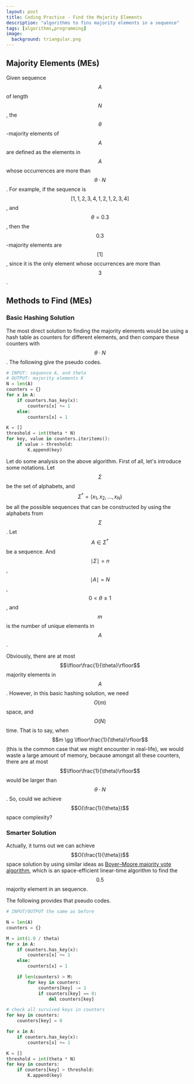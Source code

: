 ```yaml
---
layout: post
title: Coding Practice - Find the Majority Elements
description: "algorithms to fins majority elements in a sequence"
tags: [algorithms,programming]
image:
  background: triangular.png
---
```


## Majority Elements (MEs)

Given sequence $$A$$ of length $$N$$, the $$\theta$$-majority elements of $$A$$ are defined as the elements in $$A$$ whose occurrences are more than $$\theta \cdot N$$. For example, if the sequence is $$[1,1,2,3,4,1,2,1,2,3,4]$$, and $$\theta = 0.3$$, then the $$0.3$$-majority elements are $$[1]$$, since it is the only element whose occurrences are more than $$3$$. 

## Methods to Find (MEs)

### Basic Hashing Solution

The most direct solution to finding the majority elements would be using a hash table as counters for different elements, and then compare these counters with $$\theta \cdot N$$. The following give the pseudo codes.

~~~python
# INPUT: sequence A, and theta
# OUTPUT: majority elements K
N = len(A)
counters = {}
for x in A:
    if counters.has_key(x):
        counters[x] += 1
    else:
        counters[x] = 1

K = []
threshold = int(theta * N)
for key, value in counters.iteritems():
    if value > threshold:
        K.append(key)
~~~

Let do some analysis on the above algorithm. First of all, let's introduce some notations. Let $$\Sigma$$ be the set of alphabets, and $$\Sigma^* = (x_1,x_2,...,x_N)$$ be all the possible sequences that can be constructed by using the alphabets from $$\Sigma$$. Let $$A \in \Sigma^*$$ be a sequence. And $$\mid \Sigma \mid = n$$, $$\mid A \mid = N$$, $$0 < \theta \leq 1$$, and $$m$$ is the number of unique elements in $$A$$. 

Obviously, there are at most $$\lfloor\frac{1}{\theta}\rfloor$$ majority elements in $$A$$. However, in this basic hashing solution, we need $$O(m)$$ space, and $$O(N)$$ time. That is to say, when $$m \gg \lfloor\frac{1}{\theta}\rfloor$$ (this is the common case that we might encounter in real-life), we would waste a large amount of memory, because amongst all these counters, there are at most $$\lfloor\frac{1}{\theta}\rfloor$$ would be larger than $$\theta\cdot N$$. So, could we achieve $$O(\frac{1}{\theta})$$ space complexity?

### Smarter Solution

Actually, it turns out we can achieve $$O(\frac{1}{\theta})$$ space solution by using similar ideas as [Boyer–Moore majority vote algorithm](https://en.wikipedia.org/wiki/Boyer%E2%80%93Moore_majority_vote_algorithm), which is an space-efficient linear-time algorithm to find the $$0.5$$ majority element in an sequence. 

The following provides that pseudo codes.

~~~python
# INPUT/OUTPUT the same as before

N = len(A)
counters = {}

M = int(1.0 / theta)
for x in A:
    if counters.has_key(x):
        counters[x] += 1
    else:
        counters[x] = 1

    if len(counters) > M:
        for key in counters:
            counters[key] -= 1
            if counters[key] == 0:
                del counters[key]

# check all survived keys in counters
for key in counters:
    counters[key] = 0

for x in A:
    if counters.has_key(x):
        counters[x] += 1

K = []
threshold = int(theta * N)
for key in counters:
    if counters[key] > threshold:
        K.append(key)
~~~








